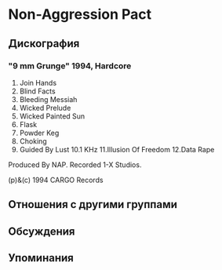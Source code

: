 # Non-Aggression Pact



## Дискография

### "9 mm Grunge" 1994, Hardcore

1. Join Hands
2. Blind Facts
3. Bleeding Messiah
4. Wicked Prelude
5. Wicked Painted Sun
6. Flask
7. Powder Keg
8. Choking
9. Guided By Lust
10.1 KHz
11.Illusion Of Freedom
12.Data Rape

Produced By NAP.
Recorded 1-X Studios.

(p)&(c) 1994 CARGO Records


## Отношения с другими группами


## Обсуждения


## Упоминания


